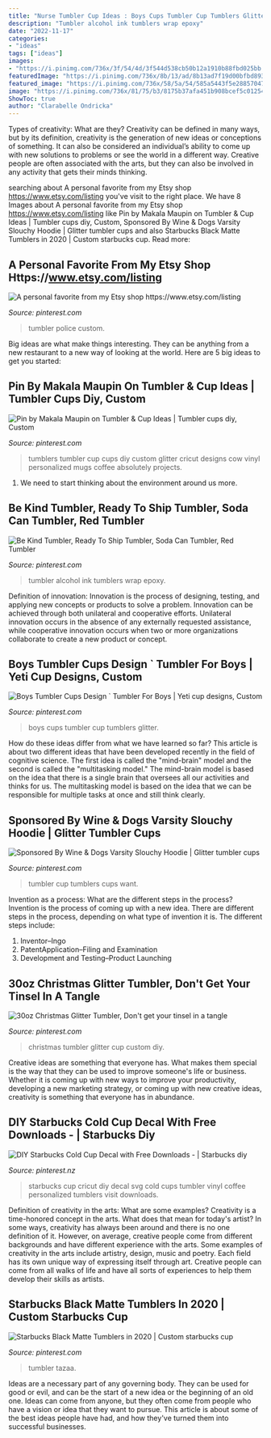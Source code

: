 ```yaml
---
title: "Nurse Tumbler Cup Ideas : Boys Cups Tumbler Cup Tumblers Glitter"
description: "Tumbler alcohol ink tumblers wrap epoxy"
date: "2022-11-17"
categories:
- "ideas"
tags: ["ideas"]
images:
- "https://i.pinimg.com/736x/3f/54/4d/3f544d538cb50b12a1910b88fbd025bb.jpg"
featuredImage: "https://i.pinimg.com/736x/8b/13/ad/8b13ad7f19d00bfbd8937813159c1a95.jpg"
featured_image: "https://i.pinimg.com/736x/58/5a/54/585a5443f5e288570473d395676b9db7.jpg"
image: "https://i.pinimg.com/736x/81/75/b3/8175b37afa451b908bcef5c012544c74.jpg"
ShowToc: true
author: "Clarabelle Ondricka"
---
```



Types of creativity: What are they?
Creativity can be defined in many ways, but by its definition, creativity is the generation of new ideas or conceptions of something. It can also be considered an individual’s ability to come up with new solutions to problems or see the world in a different way. Creative people are often associated with the arts, but they can also be involved in any activity that gets their minds thinking.

	

		
searching about A personal favorite from my Etsy shop https://www.etsy.com/listing you've visit to the right place. We have 8 Images about A personal favorite from my Etsy shop https://www.etsy.com/listing like Pin by Makala Maupin on Tumbler &amp; Cup Ideas | Tumbler cups diy, Custom, Sponsored By Wine &amp; Dogs Varsity Slouchy Hoodie | Glitter tumbler cups and also Starbucks Black Matte Tumblers in 2020 | Custom starbucks cup. Read more:
		
    
## A Personal Favorite From My Etsy Shop Https://www.etsy.com/listing

<img loading=lazy src="https://i.pinimg.com/736x/81/75/b3/8175b37afa451b908bcef5c012544c74.jpg" onerror="this.onerror=null;this.src='https://tse4.mm.bing.net/th?id=OIP.kSM6XHvD8RcXCf5MAoFr1QHaNK&amp;pid=15.1';" alt="A personal favorite from my Etsy shop https://www.etsy.com/listing">

_Source: pinterest.com_

>tumbler police custom. 

	

Big ideas are what make things interesting. They can be anything from a new restaurant to a new way of looking at the world. Here are 5 big ideas to get you started: 

    
## Pin By Makala Maupin On Tumbler &amp; Cup Ideas | Tumbler Cups Diy, Custom

<img loading=lazy src="https://i.pinimg.com/736x/63/69/0b/63690ba26e808336de63ffed85ca383c.jpg" onerror="this.onerror=null;this.src='https://tse4.mm.bing.net/th?id=OIP.kRY4nNiY-eIkqb7nu_KWnwHaLQ&amp;pid=15.1';" alt="Pin by Makala Maupin on Tumbler &amp; Cup Ideas | Tumbler cups diy, Custom">

_Source: pinterest.com_

>tumblers tumbler cup cups diy custom glitter cricut designs cow vinyl personalized mugs coffee absolutely projects. 

	

1. We need to start thinking about the environment around us more.

    
## Be Kind Tumbler, Ready To Ship Tumbler, Soda Can Tumbler, Red Tumbler

<img loading=lazy src="https://i.pinimg.com/736x/58/5a/54/585a5443f5e288570473d395676b9db7.jpg" onerror="this.onerror=null;this.src='https://tse3.mm.bing.net/th?id=OIP.9ZpA3T6RiJ-8iQ8sTt08sAHaLD&amp;pid=15.1';" alt="Be Kind Tumbler, Ready To Ship Tumbler, Soda Can Tumbler, Red Tumbler">

_Source: pinterest.com_

>tumbler alcohol ink tumblers wrap epoxy. 

	

Definition of innovation:
Innovation is the process of designing, testing, and applying new concepts or products to solve a problem. Innovation can be achieved through both unilateral and cooperative efforts. Unilateral innovation occurs in the absence of any externally requested assistance, while cooperative innovation occurs when two or more organizations collaborate to create a new product or concept.

    
## Boys Tumbler Cups Design ` Tumbler For Boys | Yeti Cup Designs, Custom

<img loading=lazy src="https://i.pinimg.com/736x/ed/0f/d7/ed0fd7e08421bbae323b2e3d25dfba80.jpg" onerror="this.onerror=null;this.src='https://tse3.mm.bing.net/th?id=OIP.RvnurkwXRegk4PObXSW4JgHaHa&amp;pid=15.1';" alt="Boys Tumbler Cups Design ` Tumbler For Boys | Yeti cup designs, Custom">

_Source: pinterest.com_

>boys cups tumbler cup tumblers glitter. 

	

How do these ideas differ from what we have learned so far?
This article is about two different ideas that have been developed recently in the field of cognitive science. The first idea is called the "mind-brain" model and the second is called the "multitasking model." The mind-brain model is based on the idea that there is a single brain that oversees all our activities and thinks for us. The multitasking model is based on the idea that we can be responsible for multiple tasks at once and still think clearly.

    
## Sponsored By Wine &amp; Dogs Varsity Slouchy Hoodie | Glitter Tumbler Cups

<img loading=lazy src="https://i.pinimg.com/736x/3f/54/4d/3f544d538cb50b12a1910b88fbd025bb.jpg" onerror="this.onerror=null;this.src='https://tse3.mm.bing.net/th?id=OIP.lmist3WUG5UQxNLcCNvqFAHaJ4&amp;pid=15.1';" alt="Sponsored By Wine &amp; Dogs Varsity Slouchy Hoodie | Glitter tumbler cups">

_Source: pinterest.com_

>tumbler cup tumblers cups want. 

	

Invention as a process: What are the different steps in the process?
Invention is the process of coming up with a new idea. There are different steps in the process, depending on what type of invention it is. The different steps include: 
1. Inventor–Ingo 
2. PatentApplication–Filing and Examination 
3. Development and Testing–Product Launching 

    
## 30oz Christmas Glitter Tumbler, Don&#039;t Get Your Tinsel In A Tangle

<img loading=lazy src="https://i.pinimg.com/736x/14/c8/d8/14c8d8021d8115dd47bc5b3a3815d609.jpg" onerror="this.onerror=null;this.src='https://tse1.mm.bing.net/th?id=OIP.iciumAZr58-mPcy9wGDQpwHaJQ&amp;pid=15.1';" alt="30oz Christmas Glitter Tumbler, Don&#039;t get your tinsel in a tangle">

_Source: pinterest.com_

>christmas tumbler glitter cup custom diy. 

	

Creative ideas are something that everyone has. What makes them special is the way that they can be used to improve someone's life or business. Whether it is coming up with new ways to improve your productivity, developing a new marketing strategy, or coming up with new creative ideas, creativity is something that everyone has in abundance.

    
## DIY Starbucks Cold Cup Decal With Free Downloads - | Starbucks Diy

<img loading=lazy src="https://i.pinimg.com/736x/8b/13/ad/8b13ad7f19d00bfbd8937813159c1a95.jpg" onerror="this.onerror=null;this.src='https://tse1.mm.bing.net/th?id=OIP.GB-yCdhIz9ygSu2lPwxffAHaLG&amp;pid=15.1';" alt="DIY Starbucks Cold Cup Decal with Free Downloads - | Starbucks diy">

_Source: pinterest.nz_

>starbucks cup cricut diy decal svg cold cups tumbler vinyl coffee personalized tumblers visit downloads. 

	

Definition of creativity in the arts: What are some examples?
Creativity is a time-honored concept in the arts. What does that mean for today's artist? In some ways, creativity has always been around and there is no one definition of it. However, on average, creative people come from different backgrounds and have different experience with the arts. 
Some examples of creativity in the arts include artistry, design, music and poetry. Each field has its own unique way of expressing itself through art. Creative people can come from all walks of life and have all sorts of experiences to help them develop their skills as artists.

    
## Starbucks Black Matte Tumblers In 2020 | Custom Starbucks Cup

<img loading=lazy src="https://i.pinimg.com/736x/f5/17/41/f51741c339e2747ac598cd1d93372518.jpg" onerror="this.onerror=null;this.src='https://tse3.mm.bing.net/th?id=OIP.GLJ6CW7HipbrHlw9sw6irAHaJ3&amp;pid=15.1';" alt="Starbucks Black Matte Tumblers in 2020 | Custom starbucks cup">

_Source: pinterest.com_

>tumbler tazaa. 

	

Ideas are a necessary part of any governing body. They can be used for good or evil, and can be the start of a new idea or the beginning of an old one. Ideas can come from anyone, but they often come from people who have a vision or idea that they want to pursue. This article is about some of the best ideas people have had, and how they've turned them into successful businesses.


